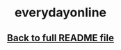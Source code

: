<h1 align="center">everydayonline</h1>

<h2 align="center"><a href="https://github.com/joenapper/everydayonline/blob/master/README.md">Back to full README file</a></h2>
